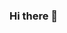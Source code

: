 ### Hi there 👋

<blockquote class="imgur-embed-pub" lang="en" data-id="a/6iBjV1J"  ><a href="//imgur.com/a/6iBjV1J"></a></blockquote><script async src="//s.imgur.com/min/embed.js" charset="utf-8"></script>
<!--
**CharlesErrington/CharlesErrington** is a ✨ _special_ ✨ repository because its `README.md` (this file) appears on your GitHub profile.

Here are some ideas to get you started:

- 🔭 I’m currently working on ...
- 🌱 I’m currently learning ...
- 👯 I’m looking to collaborate on ...
- 🤔 I’m looking for help with ...
- 💬 Ask me about ...
- 📫 How to reach me: ...
- 😄 Pronouns: ...
- ⚡ Fun fact: ...
-->
